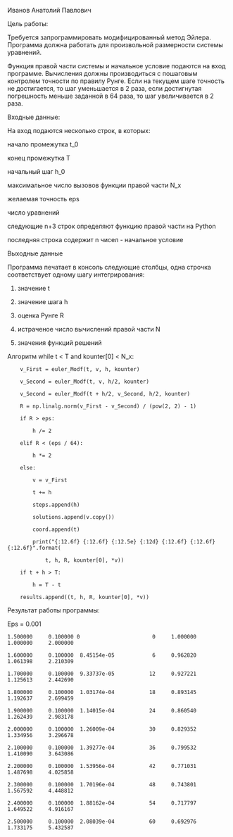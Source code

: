 Иванов Анатолий Павлович

 Цель работы:

Требуется запрограммировать модифицированный метод Эйлера. Программа должна работать для произвольной размерности системы уравнений.

Функция правой части системы и начальное условие подаются на вход программе. Вычисления должны производиться с пошаговым контролем точности по правилу Рунге. Если на текущем шаге точность не достигается, то шаг уменьшается в 2 раза, если достигнутая погрешность меньше заданной в 64 раза, то шаг увеличивается в 2 раза.

Входные данные:

На вход подаются несколько строк, в которых:

начало промежутка t_0

конец промежутка T

начальный шаг h_0

максимальное число вызовов функции правой части N_x

желаемая точность eps

число уравнений

следующие n+3 строк определяют функцию правой части на Python

последняя строка содержит n чисел - начальное условие
 
Выходные данные

Программа печатает в консоль следующие столбцы, одна строчка соответствует одному шагу интегрирования:

1. значение t

2. значение шага h

3. оценка Рунге R

4. истраченое число вычислений правой части N

5. значения функций решений

Алгоритм
  while t < T and kounter[0] < N_x:
  
        v_First = euler_Modf(t, v, h, kounter)
        
        v_Second = euler_Modf(t, v, h/2, kounter)
        
        v_Second = euler_Modf(t + h/2, v_Second, h/2, kounter)

        R = np.linalg.norm(v_First - v_Second) / (pow(2, 2) - 1)

        if R > eps:
        
            h /= 2
            
        elif R < (eps / 64):
        
            h *= 2
            
        else:
        
            v = v_First
            
            t += h
            
            steps.append(h)
            
            solutions.append(v.copy())
            
            coord.append(t)
            
            print("{:12.6f} {:12.6f} {:12.5e} {:12d} {:12.6f} {:12.6f} {:12.6f}".format(
            
                t, h, R, kounter[0], *v))

        if t + h > T:
        
            h = T - t

        results.append((t, h, R, kounter[0], *v))

Результат работы программы:

Eps =  0.001

    1.500000     0.100000 0                       0     1.000000     1.000000     2.000000
    
    1.600000     0.100000  8.45154e-05            6     0.962820     1.061398     2.210309
    
    1.700000     0.100000  9.33737e-05           12     0.927221     1.125613     2.442690
    
    1.800000     0.100000  1.03174e-04           18     0.893145     1.192637     2.699459
    
    1.900000     0.100000  1.14015e-04           24     0.860540     1.262439     2.983178
    
    2.000000     0.100000  1.26009e-04           30     0.829352     1.334956     3.296678
    
    2.100000     0.100000  1.39277e-04           36     0.799532     1.410090     3.643086
    
    2.200000     0.100000  1.53956e-04           42     0.771031     1.487698     4.025858
    
    2.300000     0.100000  1.70196e-04           48     0.743801     1.567592     4.448812
    
    2.400000     0.100000  1.88162e-04           54     0.717797     1.649522     4.916167
    
    2.500000     0.100000  2.08039e-04           60     0.692976     1.733175     5.432587








